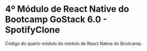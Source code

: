 # 4º Módulo de React Native do Bootcamp GoStack 6.0 - SpotifyClone

Código do quarto módulo do módulo de React Native do Bootcamp.
